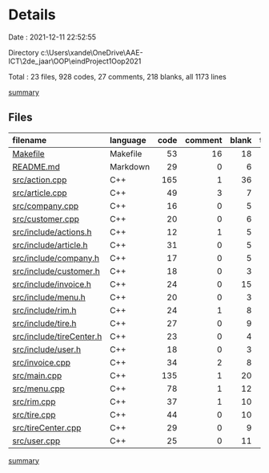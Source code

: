 # Details

Date : 2021-12-11 22:52:55

Directory c:\Users\xande\OneDrive\AAE-ICT\2de_jaar\OOP\eindProject1Oop2021

Total : 23 files,  928 codes, 27 comments, 218 blanks, all 1173 lines

[summary](results.md)

## Files
| filename | language | code | comment | blank | total |
| :--- | :--- | ---: | ---: | ---: | ---: |
| [Makefile](/Makefile) | Makefile | 53 | 16 | 18 | 87 |
| [README.md](/README.md) | Markdown | 29 | 0 | 6 | 35 |
| [src/action.cpp](/src/action.cpp) | C++ | 165 | 1 | 36 | 202 |
| [src/article.cpp](/src/article.cpp) | C++ | 49 | 3 | 7 | 59 |
| [src/company.cpp](/src/company.cpp) | C++ | 16 | 0 | 5 | 21 |
| [src/customer.cpp](/src/customer.cpp) | C++ | 20 | 0 | 6 | 26 |
| [src/include/actions.h](/src/include/actions.h) | C++ | 12 | 1 | 5 | 18 |
| [src/include/article.h](/src/include/article.h) | C++ | 31 | 0 | 5 | 36 |
| [src/include/company.h](/src/include/company.h) | C++ | 17 | 0 | 5 | 22 |
| [src/include/customer.h](/src/include/customer.h) | C++ | 18 | 0 | 3 | 21 |
| [src/include/invoice.h](/src/include/invoice.h) | C++ | 24 | 0 | 15 | 39 |
| [src/include/menu.h](/src/include/menu.h) | C++ | 20 | 0 | 3 | 23 |
| [src/include/rim.h](/src/include/rim.h) | C++ | 24 | 1 | 8 | 33 |
| [src/include/tire.h](/src/include/tire.h) | C++ | 27 | 0 | 9 | 36 |
| [src/include/tireCenter.h](/src/include/tireCenter.h) | C++ | 23 | 0 | 4 | 27 |
| [src/include/user.h](/src/include/user.h) | C++ | 18 | 0 | 3 | 21 |
| [src/invoice.cpp](/src/invoice.cpp) | C++ | 34 | 2 | 8 | 44 |
| [src/main.cpp](/src/main.cpp) | C++ | 135 | 1 | 20 | 156 |
| [src/menu.cpp](/src/menu.cpp) | C++ | 78 | 1 | 12 | 91 |
| [src/rim.cpp](/src/rim.cpp) | C++ | 37 | 1 | 10 | 48 |
| [src/tire.cpp](/src/tire.cpp) | C++ | 44 | 0 | 10 | 54 |
| [src/tireCenter.cpp](/src/tireCenter.cpp) | C++ | 29 | 0 | 9 | 38 |
| [src/user.cpp](/src/user.cpp) | C++ | 25 | 0 | 11 | 36 |

[summary](results.md)